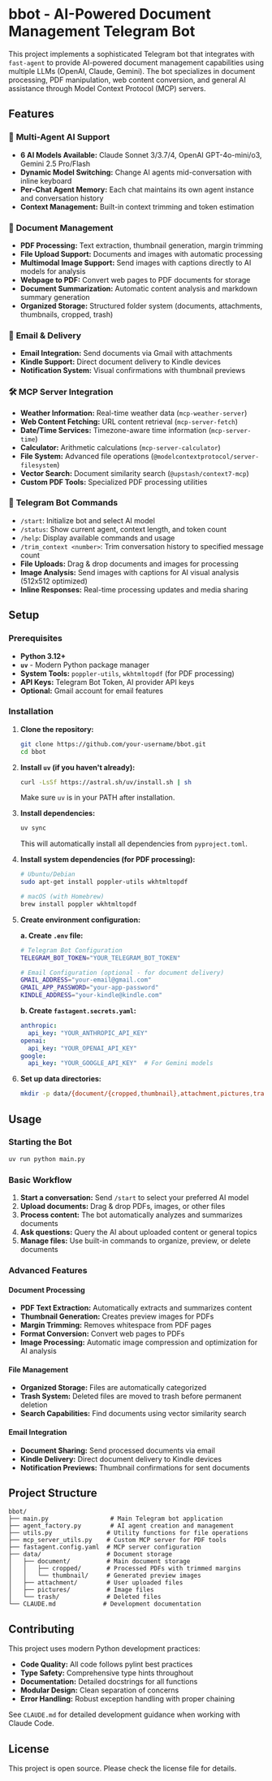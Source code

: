 # bbot - AI-Powered Document Management Telegram Bot

This project implements a sophisticated Telegram bot that integrates with `fast-agent` to provide AI-powered document management capabilities using multiple LLMs (OpenAI, Claude, Gemini). The bot specializes in document processing, PDF manipulation, web content conversion, and general AI assistance through Model Context Protocol (MCP) servers.

## Features

### 🤖 **Multi-Agent AI Support**
*   **6 AI Models Available:** Claude Sonnet 3/3.7/4, OpenAI GPT-4o-mini/o3, Gemini 2.5 Pro/Flash
*   **Dynamic Model Switching:** Change AI agents mid-conversation with inline keyboard
*   **Per-Chat Agent Memory:** Each chat maintains its own agent instance and conversation history
*   **Context Management:** Built-in context trimming and token estimation

### 📄 **Document Management**
*   **PDF Processing:** Text extraction, thumbnail generation, margin trimming
*   **File Upload Support:** Documents and images with automatic processing
*   **Multimodal Image Support:** Send images with captions directly to AI models for analysis
*   **Webpage to PDF:** Convert web pages to PDF documents for storage
*   **Document Summarization:** Automatic content analysis and markdown summary generation
*   **Organized Storage:** Structured folder system (documents, attachments, thumbnails, cropped, trash)

### 📧 **Email & Delivery**
*   **Email Integration:** Send documents via Gmail with attachments
*   **Kindle Support:** Direct document delivery to Kindle devices
*   **Notification System:** Visual confirmations with thumbnail previews

### 🛠 **MCP Server Integration**
*   **Weather Information:** Real-time weather data (`mcp-weather-server`)
*   **Web Content Fetching:** URL content retrieval (`mcp-server-fetch`)
*   **Date/Time Services:** Timezone-aware time information (`mcp-server-time`)
*   **Calculator:** Arithmetic calculations (`mcp-server-calculator`)
*   **File System:** Advanced file operations (`@modelcontextprotocol/server-filesystem`)
*   **Vector Search:** Document similarity search (`@upstash/context7-mcp`)
*   **Custom PDF Tools:** Specialized PDF processing utilities

### 💬 **Telegram Bot Commands**
*   `/start`: Initialize bot and select AI model
*   `/status`: Show current agent, context length, and token count
*   `/help`: Display available commands and usage
*   `/trim_context <number>`: Trim conversation history to specified message count
*   **File Uploads:** Drag & drop documents and images for processing
*   **Image Analysis:** Send images with captions for AI visual analysis (512x512 optimized)
*   **Inline Responses:** Real-time processing updates and media sharing

## Setup

### Prerequisites

*   **Python 3.12+**
*   **`uv`** - Modern Python package manager
*   **System Tools:** `poppler-utils`, `wkhtmltopdf` (for PDF processing)
*   **API Keys:** Telegram Bot Token, AI provider API keys
*   **Optional:** Gmail account for email features

### Installation

1.  **Clone the repository:**
    ```bash
    git clone https://github.com/your-username/bbot.git
    cd bbot
    ```

2.  **Install `uv` (if you haven't already):**
    ```bash
    curl -LsSf https://astral.sh/uv/install.sh | sh
    ```
    Make sure `uv` is in your PATH after installation.

3.  **Install dependencies:**
    ```bash
    uv sync
    ```
    This will automatically install all dependencies from `pyproject.toml`.

4.  **Install system dependencies (for PDF processing):**
    ```bash
    # Ubuntu/Debian
    sudo apt-get install poppler-utils wkhtmltopdf
    
    # macOS (with Homebrew)
    brew install poppler wkhtmltopdf
    ```

5.  **Create environment configuration:**
    
    **a. Create `.env` file:**
    ```bash
    # Telegram Bot Configuration
    TELEGRAM_BOT_TOKEN="YOUR_TELEGRAM_BOT_TOKEN"
    
    # Email Configuration (optional - for document delivery)
    GMAIL_ADDRESS="your-email@gmail.com"
    GMAIL_APP_PASSWORD="your-app-password"
    KINDLE_ADDRESS="your-kindle@kindle.com"
    ```
    
    **b. Create `fastagent.secrets.yaml`:**
    ```yaml
    anthropic:
      api_key: "YOUR_ANTHROPIC_API_KEY"
    openai:
      api_key: "YOUR_OPENAI_API_KEY"
    google:
      api_key: "YOUR_GOOGLE_API_KEY"  # For Gemini models
    ```

6.  **Set up data directories:**
    ```bash
    mkdir -p data/{document/{cropped,thumbnail},attachment,pictures,trash}
    ```

## Usage

### Starting the Bot

```bash
uv run python main.py
```

### Basic Workflow

1. **Start a conversation:** Send `/start` to select your preferred AI model
2. **Upload documents:** Drag & drop PDFs, images, or other files
3. **Process content:** The bot automatically analyzes and summarizes documents
4. **Ask questions:** Query the AI about uploaded content or general topics
5. **Manage files:** Use built-in commands to organize, preview, or delete documents

### Advanced Features

#### Document Processing
- **PDF Text Extraction:** Automatically extracts and summarizes content
- **Thumbnail Generation:** Creates preview images for PDFs
- **Margin Trimming:** Removes whitespace from PDF pages
- **Format Conversion:** Convert web pages to PDFs
- **Image Processing:** Automatic image compression and optimization for AI analysis

#### File Management
- **Organized Storage:** Files are automatically categorized
- **Trash System:** Deleted files are moved to trash before permanent deletion
- **Search Capabilities:** Find documents using vector similarity search

#### Email Integration
- **Document Sharing:** Send processed documents via email
- **Kindle Delivery:** Direct document delivery to Kindle devices
- **Notification Previews:** Thumbnail confirmations for sent documents

## Project Structure

```
bbot/
├── main.py                 # Main Telegram bot application
├── agent_factory.py        # AI agent creation and management
├── utils.py               # Utility functions for file operations
├── mcp_server_utils.py    # Custom MCP server for PDF tools
├── fastagent.config.yaml  # MCP server configuration
├── data/                  # Document storage
│   ├── document/          # Main document storage
│   │   ├── cropped/       # Processed PDFs with trimmed margins
│   │   └── thumbnail/     # Generated preview images
│   ├── attachment/        # User uploaded files
│   ├── pictures/          # Image files
│   └── trash/             # Deleted files
└── CLAUDE.md             # Development documentation
```

## Contributing

This project uses modern Python development practices:

- **Code Quality:** All code follows pylint best practices
- **Type Safety:** Comprehensive type hints throughout
- **Documentation:** Detailed docstrings for all functions
- **Modular Design:** Clean separation of concerns
- **Error Handling:** Robust exception handling with proper chaining

See `CLAUDE.md` for detailed development guidance when working with Claude Code.

## License

This project is open source. Please check the license file for details.


